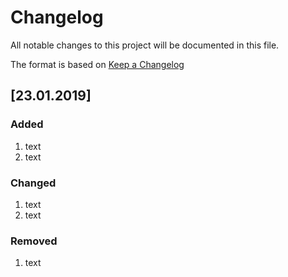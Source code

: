 # Changelog

All notable changes to this project will be documented in this file.

The format is based on [Keep a Changelog](https://keepachangelog.com/en/1.0.0/)

## [23.01.2019]

### Added

 1. text
 2. text

### Changed

 1. text
 2. text

### Removed

 1. text
